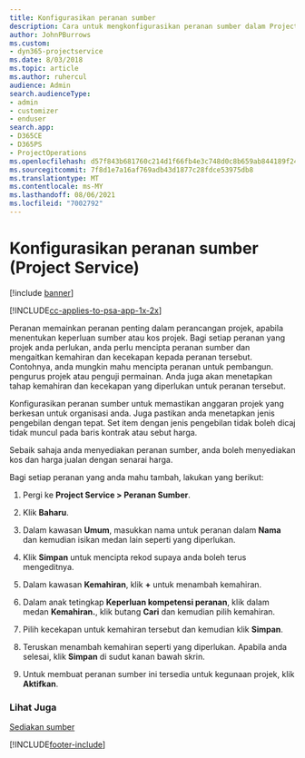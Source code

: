 ```yaml
---
title: Konfigurasikan peranan sumber
description: Cara untuk mengkonfigurasikan peranan sumber dalam Project Service
author: JohnPBurrows
ms.custom:
- dyn365-projectservice
ms.date: 8/03/2018
ms.topic: article
ms.author: ruhercul
audience: Admin
search.audienceType:
- admin
- customizer
- enduser
search.app:
- D365CE
- D365PS
- ProjectOperations
ms.openlocfilehash: d57f843b681760c214d1f66fb4e3c748d0c8b659ab844189f24c682f42d309f0
ms.sourcegitcommit: 7f8d1e7a16af769adb43d1877c28fdce53975db8
ms.translationtype: MT
ms.contentlocale: ms-MY
ms.lasthandoff: 08/06/2021
ms.locfileid: "7002792"
---
```

# <a name="configure-resource-roles-project-service"></a>Konfigurasikan peranan sumber (Project Service)

[!include [banner](../includes/psa-now-project-operations.md)]

[!INCLUDE[cc-applies-to-psa-app-1x-2x](../includes/cc-applies-to-psa-app-1x-2x.md)]

Peranan memainkan peranan penting dalam perancangan projek, apabila menentukan keperluan sumber atau kos projek. Bagi setiap peranan yang projek anda perlukan, anda perlu mencipta peranan sumber dan mengaitkan kemahiran dan kecekapan kepada peranan tersebut. Contohnya, anda mungkin mahu mencipta peranan untuk pembangun. pengurus projek atau penguji permainan. Anda juga akan menetapkan tahap kemahiran dan kecekapan yang diperlukan untuk peranan tersebut.  
  
 Konfigurasikan peranan sumber untuk memastikan anggaran projek yang berkesan untuk organisasi anda.  Juga pastikan anda menetapkan jenis pengebilan dengan tepat. Set item dengan jenis pengebilan tidak boleh dicaj tidak muncul pada baris kontrak atau sebut harga.  
  
 Sebaik sahaja anda menyediakan peranan sumber, anda boleh menyediakan kos dan harga jualan dengan senarai harga.  
  
 Bagi setiap peranan yang anda mahu tambah, lakukan yang berikut:  
  
1.  Pergi ke **Project Service > Peranan Sumber**.  
  
2.  Klik **Baharu**.  
  
3.  Dalam kawasan **Umum**, masukkan nama untuk peranan dalam **Nama** dan kemudian isikan medan lain seperti yang diperlukan.  
  
4.  Klik **Simpan** untuk mencipta rekod supaya anda boleh terus mengeditnya.  
  
5.  Dalam kawasan **Kemahiran**, klik **+** untuk menambah kemahiran.  
  
6.  Dalam anak tetingkap **Keperluan kompetensi peranan**, klik dalam medan **Kemahiran.**, klik butang **Cari** dan kemudian pilih kemahiran.  
  
7.  Pilih kecekapan untuk kemahiran tersebut dan kemudian klik **Simpan**.  
  
8.  Teruskan menambah kemahiran seperti yang diperlukan. Apabila anda selesai, klik **Simpan** di sudut kanan bawah skrin.  
  
9. Untuk membuat peranan sumber ini tersedia untuk kegunaan projek, klik **Aktifkan**.  
  
### <a name="see-also"></a>Lihat Juga  
 [Sediakan sumber](../psa/set-up-resources.md)


[!INCLUDE[footer-include](../includes/footer-banner.md)]